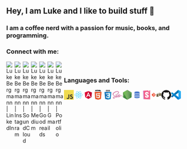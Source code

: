 ## Hey, I am Luke and I like to build stuff 👋 

### I am a coffee nerd with a passion for music, books, and programming.

### Connect with me:

[<img align="left" alt="Luke Bergmann | LinkedIn" width="22px" src="https://cdn.jsdelivr.net/npm/simple-icons@v3/icons/linkedin.svg" />][linkedin]
[<img align="left" alt="Luke Bergmann | Instagram" width="22px" src="https://cdn.jsdelivr.net/npm/simple-icons@v3/icons/instagram.svg" />][instagram]
[<img align="left" alt="Luke Bergmann | SoundCloud" width="22px" src="https://cdn.jsdelivr.net/npm/simple-icons@v3/icons/soundcloud.svg" />][soundcloud]
[<img align="left" alt="Luke Bergmann | Medium" width="22px" src="https://cdn.jsdelivr.net/npm/simple-icons@v3/icons/medium.svg" />][medium]
[<img align="left" alt="Luke Bergmann | Goodreads" width="22px" src="https://cdn.jsdelivr.net/npm/simple-icons@v3/icons/goodreads.svg" />][goodreads]
[<img align="left" alt="Luke Bergmann | Gmail" width="22px" src="https://cdn.jsdelivr.net/npm/simple-icons@v3/icons/gmail.svg" />][gmail]
[<img align="left" alt="Luke Bergmann | Portfolio" width="22px" src="https://cdn.jsdelivr.net/npm/simple-icons@3.13.0/icons/freelancer.svg" />][portfolio]


<br>

### Languages and Tools:

<img align="left" alt="JavaScript" width="26px" src="https://raw.githubusercontent.com/github/explore/80688e429a7d4ef2fca1e82350fe8e3517d3494d/topics/javascript/javascript.png" />
<img align="left" alt="React" width="26px" src="https://raw.githubusercontent.com/github/explore/80688e429a7d4ef2fca1e82350fe8e3517d3494d/topics/react/react.png" />
<img align="left" alt="React" width="26px" src="https://raw.githubusercontent.com/github/explore/80688e429a7d4ef2fca1e82350fe8e3517d3494d/topics/angular/angular.png" />
<img align="left" alt="HTML5" width="26px" src="https://raw.githubusercontent.com/github/explore/80688e429a7d4ef2fca1e82350fe8e3517d3494d/topics/html/html.png" />
<img align="left" alt="CSS3" width="26px" src="https://raw.githubusercontent.com/github/explore/80688e429a7d4ef2fca1e82350fe8e3517d3494d/topics/css/css.png" />
<img align="left" alt="Sass" width="26px" src="https://raw.githubusercontent.com/github/explore/80688e429a7d4ef2fca1e82350fe8e3517d3494d/topics/sass/sass.png" />
<img align="left" alt="Node.js" width="26px" src="https://raw.githubusercontent.com/github/explore/80688e429a7d4ef2fca1e82350fe8e3517d3494d/topics/nodejs/nodejs.png" />
<img align="left" alt="SQL" width="26px" src="https://raw.githubusercontent.com/github/explore/80688e429a7d4ef2fca1e82350fe8e3517d3494d/topics/sql/sql.png" />
<img align="left" alt="Storybook" width="26px" src="https://raw.githubusercontent.com/github/explore/80688e429a7d4ef2fca1e82350fe8e3517d3494d/topics/storybook/storybook.png" />
<img align="left" alt="Git" width="26px" src="https://raw.githubusercontent.com/github/explore/80688e429a7d4ef2fca1e82350fe8e3517d3494d/topics/git/git.png" />
<img align="left" alt="GitHub" width="26px" src="https://raw.githubusercontent.com/github/explore/78df643247d429f6cc873026c0622819ad797942/topics/github/github.png" />
<img align="left" alt="Visual Studio Code" width="26px" src="https://raw.githubusercontent.com/github/explore/80688e429a7d4ef2fca1e82350fe8e3517d3494d/topics/visual-studio-code/visual-studio-code.png" />



[instagram]: https://www.instagram.com/lukebergmann/
[linkedin]: https://www.linkedin.com/in/lukebergmann/
[soundcloud]: https://soundcloud.com/housecatmusic
[goodreads]: https://www.goodreads.com/user/show/20671456-luke-bergmann
[medium]: https://lukebergmann.medium.com/
[gmail]: mailto:lukebergmann0@gmail.com
[portfolio]: https://lukebergmann.com/


